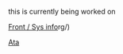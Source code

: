 this is currently being worked on

[Front / Sys info](https://pluralkit.xyz/f/gkrvpo)rg/)
 
[Ata](https://ssc.atabook.org/)